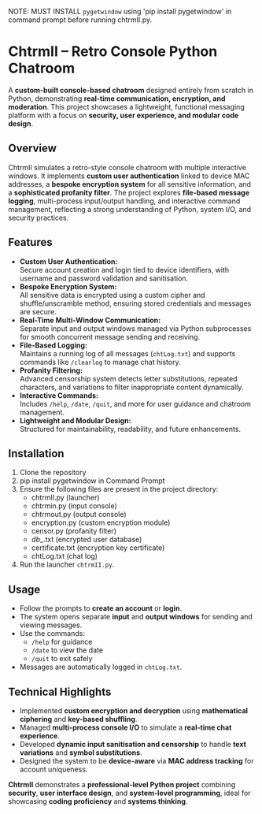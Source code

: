 NOTE: MUST INSTALL `pygetwindow` using 'pip install pygetwindow' in command prompt before running chtrmII.py.

# ChtrmII – Retro Console Python Chatroom

A **custom-built console-based chatroom** designed entirely from scratch in Python, demonstrating **real-time communication, encryption, and moderation**. This project showcases a lightweight, functional messaging platform with a focus on **security, user experience, and modular code design**.

## Overview

ChtrmII simulates a retro-style console chatroom with multiple interactive windows. It implements **custom user authentication** linked to device MAC addresses, a **bespoke encryption system** for all sensitive information, and a **sophisticated profanity filter**. The project explores **file-based message logging**, multi-process input/output handling, and interactive command management, reflecting a strong understanding of Python, system I/O, and security practices.

## Features

- **Custom User Authentication:**  
  Secure account creation and login tied to device identifiers, with username and password validation and sanitisation.
- **Bespoke Encryption System:**  
  All sensitive data is encrypted using a custom cipher and shuffle/unscramble method, ensuring stored credentials and messages are secure.
- **Real-Time Multi-Window Communication:**  
  Separate input and output windows managed via Python subprocesses for smooth concurrent message sending and receiving.
- **File-Based Logging:**  
  Maintains a running log of all messages (`chtLog.txt`) and supports commands like `/clearlog` to manage chat history.
- **Profanity Filtering:**  
  Advanced censorship system detects letter substitutions, repeated characters, and variations to filter inappropriate content dynamically.
- **Interactive Commands:**  
  Includes `/help`, `/date`, `/quit`, and more for user guidance and chatroom management.
- **Lightweight and Modular Design:**  
  Structured for maintainability, readability, and future enhancements.

## Installation

1. Clone the repository
2. pip install pygetwindow in Command Prompt
3. Ensure the following files are present in the project directory:
   - chtrmII.py (launcher)
   - chtrmin.py (input console)
   - chtrmout.py (output console)
   - encryption.py (custom encryption module)
   - censor.py (profanity filter)
   - _db__.txt (encrypted user database)
   - certificate.txt (encryption key certificate)
   - chtLog.txt (chat log)
4. Run the launcher `chtrmII.py`.

## Usage

- Follow the prompts to **create an account** or **login**.  
- The system opens separate **input** and **output windows** for sending and viewing messages.  
- Use the commands:  
  - `/help` for guidance  
  - `/date` to view the date  
  - `/quit` to exit safely  
- Messages are automatically logged in `chtLog.txt`.

## Technical Highlights

- Implemented **custom encryption and decryption** using **mathematical ciphering** and **key-based shuffling**.  
- Managed **multi-process console I/O** to simulate a **real-time chat experience**.  
- Developed **dynamic input sanitisation and censorship** to handle **text variations** and **symbol substitutions**.  
- Designed the system to be **device-aware** via **MAC address tracking** for account uniqueness.  

**ChtrmII** demonstrates a **professional-level Python project** combining **security**, **user interface design**, and **system-level programming**, ideal for showcasing **coding proficiency** and **systems thinking**.
